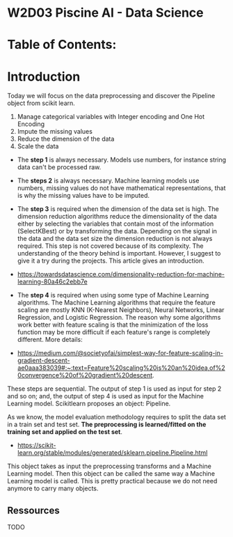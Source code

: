 # W2D03  Piscine AI - Data Science

# Table of Contents:

# Introduction

Today we will focus on the data preprocessing and discover the Pipeline object from scikit learn.

1. Manage categorical variables with Integer encoding and One Hot Encoding
2. Impute the missing values
3. Reduce the dimension of the data
4. Scale the data

- The **step 1** is always necessary. Models use numbers, for instance string data can't be processed raw.
- The **steps 2** is always necessary. Machine learning models use numbers, missing values do not have mathematical representations, that is why the missing values have to be imputed.
- The **step 3** is required when the dimension of the data set is high. The dimension reduction algorithms reduce the dimensionality of the data either by selecting the variables that contain most of the information (SelectKBest) or by transforming the data. Depending on the signal in the data and the data set size the dimension reduction is not always required. This step is not covered because of its complexity. The understanding of the theory behind is important. However, I suggest to give it a try during the projects. This article gives an introduction.

- https://towardsdatascience.com/dimensionality-reduction-for-machine-learning-80a46c2ebb7e

- The **step 4** is required when using some type of Machine Learning algorithms. The Machine Learning algorithms that require the feature scaling are mostly KNN (K-Nearest Neighbors), Neural Networks, Linear Regression, and Logistic Regression. The reason why some algorithms work better with feature scaling is that the minimization of the loss function may be more difficult if each feature's range is completely different. More details:

- https://medium.com/@societyofai/simplest-way-for-feature-scaling-in-gradient-descent-ae0aaa383039#:~:text=Feature%20scaling%20is%20an%20idea,of%20convergence%20of%20gradient%20descent.

These steps are sequential. The output of step 1 is used as input for step 2 and so on; and, the output of step 4 is used as input for the Machine Learning model.
Scikitlearn proposes an object: Pipeline.

As we know, the model evaluation methodology requires to split the data set in a train set and test set. **The preprocessing is learned/fitted on the training set and applied on the test set**.

- https://scikit-learn.org/stable/modules/generated/sklearn.pipeline.Pipeline.html

This object takes as input the preprocessing transforms and a Machine Learning model. Then this object can be called the same way a Machine Learning model is called. This is pretty practical because we do not need anymore to carry many objects.

## Ressources

TODO